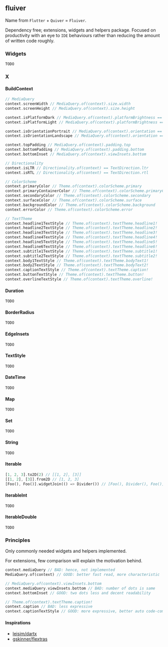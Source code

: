 ## fluiver

Name from `Flutter` + `Quiver` = `Fluiver`.

Dependency free; extensions, widgets and helpers package. Focused on productivity with an eye
to `IDE` behaviours rather than reducing the amount of written code roughly.

### Widgets
`TODO`

### X

#### BuildContext

```dart
// MediaQuery
context.screenWidth // MediaQuery.of(context).size.width
context.screenHeight // MediaQuery.of(context).size.height

context.isPlatformDark // MediaQuery.of(context).platformBrightness == Brightness.dark
context.isPlatformLight // MediaQuery.of(context).platformBrightness == Brightness.light

context.isOrientationPortrait // MediaQuery.of(context).orientation == Orientation.portrait
context.isOrientationLandscape // MediaQuery.of(context).orientation == Orientation.landscape

context.topPadding // MediaQuery.of(context).padding.top
context.bottomPadding // MediaQuery.of(context).padding.bottom
context.bottomInset // MediaQuery.of(context).viewInsets.bottom

// Directionality
context.isLTR // Directionality.of(context) == TextDirection.ltr
context.isRTL // Directionality.of(context) == TextDirection.rtl

// ColorScheme
context.primaryColor // Theme.of(context).colorScheme.primary
context.primaryContainerColor // Theme.of(context).colorScheme.primaryContainer
context.secondaryColor // Theme.of(context).colorScheme.secondary
context.surfaceColor // Theme.of(context).colorScheme.surface
context.backgroundColor // Theme.of(context).colorScheme.background
context.errorColor // Theme.of(context).colorScheme.error

// TextTheme
context.headline1TextStyle // Theme.of(context).textTheme.headline1!
context.headline2TextStyle // Theme.of(context).textTheme.headline2!
context.headline3TextStyle // Theme.of(context).textTheme.headline3!
context.headline4TextStyle // Theme.of(context).textTheme.headline4!
context.headline5TextStyle // Theme.of(context).textTheme.headline5!
context.headline6TextStyle // Theme.of(context).textTheme.headline6!
context.subtitle1TextStyle // Theme.of(context).textTheme.subtitle1!
context.subtitle2TextStyle // Theme.of(context).textTheme.subtitle2!
context.body1TextStyle // Theme.of(context).textTheme.bodyText1!
context.body2TextStyle // Theme.of(context).textTheme.bodyText2!
context.captionTextStyle // Theme.of(context).textTheme.caption!
context.buttonTextStyle // Theme.of(context).textTheme.button!
context.overlineTextStyle // Theme.of(context).textTheme.overline!
```


#### Duration
``TODO``

#### BorderRadius
``TODO``

#### EdgeInsets
``TODO``

#### TextStyle
``TODO``

#### DateTime
``TODO``

#### Map
``TODO``

#### Set
``TODO``

#### String
``TODO``

#### Iterable

```dart
[1, 2, 3].to2D(2) // [[1, 2], [3]]
[[1, 2], [3]].from2D // [1, 2, 3]
[Foo(), Foo()].widgetJoin(() => Divider()) // [Foo(), Divider(), Foo()]
```

#### IterableInt
``TODO``

#### IterableDouble
``TODO``


### Principles

Only commonly needed widgets and helpers implemented.

For extensions, few comparison will explain the motivation behind.

```dart
context.mediaQuery // BAD: hence, not implemented
MediaQuery.of(context) // GOOD: better fast read, more characteristic
```

```dart
// MediaQuery.of(context).viewInsets.bottom
context.mediaQuery.viewInsets.bottom // BAD: number of dots is same
context.bottomInset // GOOD: two dots less and decent readability
```

```dart
// Theme.of(context).textTheme.caption!
context.caption // BAD: less expressive
context.captionTextStyle // GOOD: more expressive, better auto code-completion
```

#### Inspirations

* [leisim/dartx](https://github.com/leisim/dartx)
* [gskinner/flextras](https://github.com/gskinnerTeam/flutter-flextras)